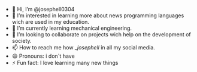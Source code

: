 - 👋 Hi, I’m @josephell0304
- 👀 I’m interested in learning more about news programming languages wich are used in my education.
- 🌱 I’m currently learning mechanical engineering.
- 💞️ I’m looking to collaborate on projects wich help on the development of society.
- 📫 How to reach me how __josephell_ in all my social media.
- 😄 Pronouns: i don`t have
- ⚡ Fun fact: I love learning many new things
